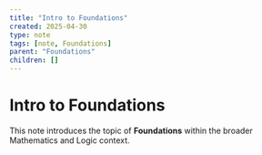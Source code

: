 ```yaml
---
title: "Intro to Foundations"
created: 2025-04-30
type: note
tags: [note, Foundations]
parent: "Foundations"
children: []
---
```


# Intro to Foundations

This note introduces the topic of **Foundations** within the broader Mathematics and Logic context.
